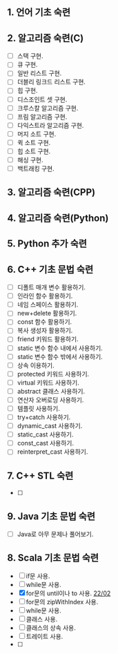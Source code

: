 ## 1. 언어 기초 숙련



## 2. 알고리즘 숙련(C)

- [ ] 스택 구현.
- [ ] 큐 구현.
- [ ] 일반 리스트 구현.
- [ ] 더블리 링크드 리스트 구현.
- [ ] 힙 구현.
- [ ] 디스조인트 셋 구현.
- [ ] 크루스칼 알고리즘 구현.
- [ ] 프림 알고리즘 구현.
- [ ] 다익스트라 알고리즘 구현.
- [ ] 머지 소트 구현.
- [ ] 퀵 소트 구현.
- [ ] 힙 소트 구현.
- [ ] 해싱 구현.
- [ ] 백트래킹 구현.

## 3. 알고리즘 숙련(CPP)



## 4. 알고리즘 숙련(Python)



## 5. Python 추가 숙련



## 6. C++ 기초 문법 숙련 

- [ ] 디폴트 매개 변수 활용하기.
- [ ] 인라인 함수 활용하기.
- [ ] 네임 스페이스 활용하기.
- [ ] new+delete 활용하기.
- [ ] const 함수 활용하기.
- [ ] 복사 생성자 활용하기.
- [ ] friend 키워드 활용하기.
- [ ] static 변수 함수 내에서 사용하기.
- [ ] static 변수 함수 밖에서 사용하기.
- [ ] 상속 이용하기.
- [ ] protected 키워드 사용하기.
- [ ] virtual 키워드 사용하기.
- [ ] abstract 클래스 사용하기.
- [ ] 연산자 오버로딩 사용하기.
- [ ] 템플릿 사용하기.
- [ ] try+catch 사용하기.
- [ ] dynamic_cast 사용하기.
- [ ] static_cast 사용하기.
- [ ] const_cast 사용하기.
- [ ] reinterpret_cast 사용하기.

## 7. C++ STL 숙련

- [ ] 

## 9. Java 기초 문법 숙련

- [ ] Java로 아무 문제나 풀어보기.

## 8. Scala 기초 문법 숙련

- [ ] if문 사용.
- [ ] while문 사용.
- [x] for문의 until이나 to 사용. [22/02](./source/others/scala/old/11021.scala)
- [ ] for문의 zipWithIndex 사용.
- [ ] while문 사용.
- [ ] 클래스 사용.
- [ ] 클래스의 상속 사용.
- [ ] 트레이트 사용.
- [ ] 

